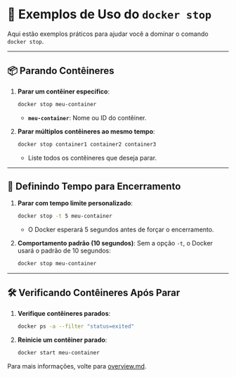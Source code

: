 # 🐳 Exemplos de Uso do `docker stop`

Aqui estão exemplos práticos para ajudar você a dominar o comando `docker stop`.

---

## 📦 Parando Contêineres

1. **Parar um contêiner específico**:
   ```bash
   docker stop meu-container
   ```
   - **`meu-container`**: Nome ou ID do contêiner.

2. **Parar múltiplos contêineres ao mesmo tempo**:
   ```bash
   docker stop container1 container2 container3
   ```
   - Liste todos os contêineres que deseja parar.

---

## 🚀 Definindo Tempo para Encerramento

1. **Parar com tempo limite personalizado**:
   ```bash
   docker stop -t 5 meu-container
   ```
   - O Docker esperará 5 segundos antes de forçar o encerramento.

2. **Comportamento padrão (10 segundos)**:
   Sem a opção `-t`, o Docker usará o padrão de 10 segundos:
   ```bash
   docker stop meu-container
   ```

---

## 🛠️ Verificando Contêineres Após Parar

1. **Verifique contêineres parados**:
   ```bash
   docker ps -a --filter "status=exited"
   ```

2. **Reinicie um contêiner parado**:
   ```bash
   docker start meu-container
   ```

Para mais informações, volte para [overview.md](./overview.md).
